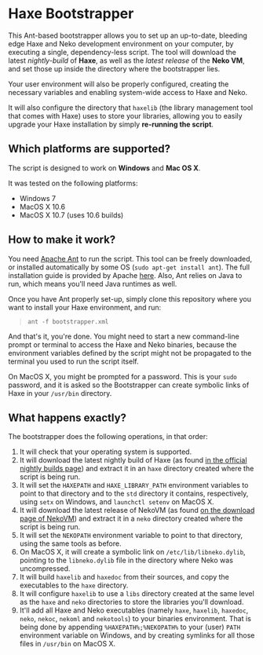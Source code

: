 Haxe Bootstrapper
=================

This Ant-based bootstrapper allows you to set up an up-to-date, bleeding edge Haxe and Neko development environment on your computer, by executing a single, dependency-less script. The tool will download the latest *nightly-build* of **Haxe**, as well as the *latest release* of the **Neko VM**, and set those up inside the directory where the bootstrapper lies.

Your user environment will also be properly configured, creating the necessary variables and enabling system-wide access to Haxe and Neko.

It will also configure the directory that `haxelib` (the library management tool that comes with Haxe) uses to store your libraries, allowing you to easily upgrade your Haxe installation by simply **re-running the script**.

Which platforms are supported?
------------------------------

The script is designed to work on **Windows** and **Mac OS X**.

It was tested on the following platforms:

*   Windows 7 
*   MacOS X 10.6
*   MacOS X 10.7 (uses 10.6 builds)

How to make it work?
--------------------

You need [Apache Ant](http://ant.apache.org/) to run the script. This tool can be freely downloaded, or installed automatically by some OS (`sudo apt-get install ant`). The full installation guide is provided by Apache [here](http://ant.apache.org/manual/install.html). Also, Ant relies on Java to run, which means you'll need Java runtimes as well.

Once you have Ant properly set-up, simply clone this repository where you want to install your Haxe environment, and run:
> `ant -f bootstrapper.xml`

And that's it, you're done. You might need to start a new command-line prompt or terminal to access the Haxe and Neko binaries, because the environment variables defined by the script might not be propagated to the terminal you used to run the script itself.

On MacOS X, you might be prompted for a password. This is your `sudo` password, and it is asked so the Bootstrapper can create symbolic links of Haxe in your `/usr/bin` directory.

What happens exactly?
---------------------

The bootstrapper does the following operations, in that order:

1. It will check that your operating system is supported.
2. It will download the latest nightly build of Haxe (as found [in the official nightly builds page](http://haxe.cmt.tc/)) and extract it in an `haxe` directory created where the script is being run.
3. It will set the `HAXEPATH` and `HAXE_LIBRARY_PATH` environment variables to point to that directory and to the `std` directory it contains, respectively, using `setx` on Windows, and `launchctl setenv` on MacOS X.
4. It will download the latest release of NekoVM (as found [on the download page of NekoVM](http://nekovm.org/download)) and extract it in a `neko` directory created where the script is being run.
5. It will set the `NEKOPATH` environment variable to point to that directory, using the same tools as before.
6. On MacOS X, it will create a symbolic link on `/etc/lib/libneko.dylib`, pointing to the `libneko.dylib` file in the directory where Neko was uncompressed.
7. It will build `haxelib` and `haxedoc` from their sources, and copy the executables to the `haxe` directory.
8. It will configure `haxelib` to use a `libs` directory created at the same level as the `haxe` and `neko` directories to store the libraries you'll download.
9. It'll add all Haxe and Neko executables (namely `haxe`, `haxelib`, `haxedoc`, `neko`, `nekoc`, `nekoml` and `nekotools`) to your binaries environment. That is being done by appending `%HAXEPATH%;%NEKOPATH%` to your (user) `PATH` environment variable on Windows, and by creating symlinks for all those files in `/usr/bin` on MacOS X.

